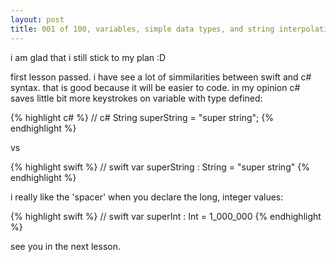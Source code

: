 ```yaml
---
layout: post
title: 001 of 100, variables, simple data types, and string interpolation
---
```


i am glad that i still stick to my plan :D

first lesson passed.
i have see a lot of simmilarities between swift and c# syntax. that is good because it will be easier to code.
in my opinion c# saves little bit more keystrokes on variable with type defined:

{% highlight c# %}
// c#
String superString = "super string";
{% endhighlight %}

vs

{% highlight swift %}
// swift
var superString : String = "super string"
{% endhighlight %}

i really like the 'spacer' when you declare the long, integer values:

{% highlight swift %}
// swift
var superInt : Int = 1_000_000
{% endhighlight %}

see you in the next lesson.
